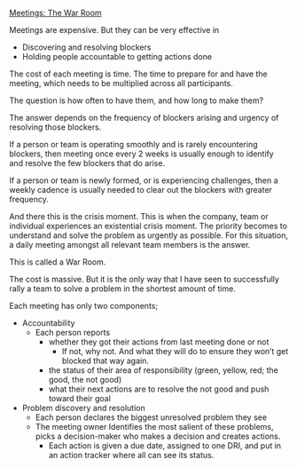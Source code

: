 [Meetings: The War Room](https://docs.google.com/document/d/1HO00SGAShILVyTfvcjKHRbLy0ol4rpNo6pVlh-r1sgE/edit)

Meetings are expensive. But they can be very effective in

- Discovering and resolving blockers
- Holding people accountable to getting actions done

The cost of each meeting is time. The time to prepare for and have the meeting, which needs to be multiplied across all participants.

The question is how often to have them, and how long to make them?

The answer depends on the frequency of blockers arising and urgency of resolving those blockers.

If a person or team is operating smoothly and is rarely encountering blockers, then meeting once every 2 weeks is usually enough to identify and resolve the few blockers that do arise.

If a person or team is newly formed, or is experiencing challenges, then a weekly cadence is usually needed to clear out the blockers with greater frequency.

And there this is the crisis moment. This is when the company, team or individual experiences an existential crisis moment. The priority becomes to understand and solve the problem as urgently as possible. For this situation, a daily meeting amongst all relevant team members is the answer.

This is called a War Room.

The cost is massive. But it is the only way that I have seen to successfully rally a team to solve a problem in the shortest amount of time.

Each meeting has only two components;

- Accountability
  - Each person reports
    - whether they got their actions from last meeting done or not
      - If not, why not. And what they will do to ensure they won’t get blocked that way again.
    - the status of their area of responsibility (green, yellow, red; the good, the not good)
    - what their next actions are to resolve the not good and push toward their goal
- Problem discovery and resolution
  - Each person declares the biggest unresolved problem they see
  - The meeting owner Identifies the most salient of these problems, picks a decision-maker who makes a decision and creates actions.
    - Each action is given a due date, assigned to one DRI, and put in an action tracker where all can see its status.
